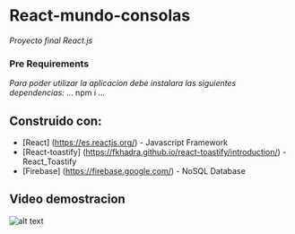 # React-mundo-consolas
_Proyecto final React.js_

### Pre Requirements
_Para poder utilizar la aplicacion debe instalara las siguientes dependencias:_
...
npm i
...
## Construido con:

* [React] (https://es.reactjs.org/) - Javascript Framework
* [React-toastify] (https://fkhadra.github.io/react-toastify/introduction/) - React_Toastify
* [Firebase] (https://firebase.google.com/) - NoSQL Database

## Video demostracion
![alt text](https://drive.google.com/file/d/1Lx2-jGzKrX9KC8GnAKTAtYfkp0dZB8cA/view?usp=sharing)
